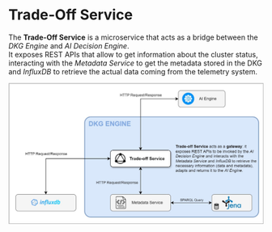 # Trade-Off Service

The **Trade-Off Service** is a microservice that acts as a bridge between
the _DKG Engine_ and _AI Decision Engine_.  
It exposes REST APIs that allow to get information about the cluster status,
interacting with the _Metadata Service_ to get the metadata
stored in the DKG and _InfluxDB_ to retrieve the actual data coming
from the telemetry system.

![Trade-Off Service Interaction Diagram](./trade-off-service-diagram-v2.jpg)